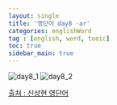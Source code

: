 ```yaml
---
layout: single
title: '영단어 day8 -ar'
categories: englishWord
tag : [english, word, toeic]
toc: true
sidebar_main: true
---
```



![day8_1](https://ingu627.github.io/images/english/day8_1.jpg)
![day8_2](https://ingu627.github.io/images/english/day8_2.jpg)



[출처 : 신상현 영단어](https://www.aladin.co.kr/shop/wproduct.aspx?ItemId=126278788)